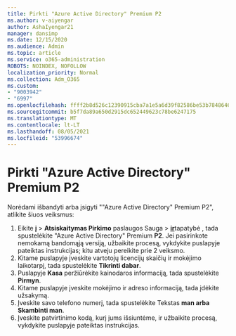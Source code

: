 ```yaml
---
title: Pirkti "Azure Active Directory" Premium P2
ms.author: v-aiyengar
author: AshaIyengar21
manager: dansimp
ms.date: 12/15/2020
ms.audience: Admin
ms.topic: article
ms.service: o365-administration
ROBOTS: NOINDEX, NOFOLLOW
localization_priority: Normal
ms.collection: Adm_O365
ms.custom:
- "9003942"
- "6997"
ms.openlocfilehash: ffff2b8d526c12390915cba7a1e5a6d39f82586be53b7848646bd8ab8f17a426
ms.sourcegitcommit: b5f7da89a650d2915dc652449623c78be6247175
ms.translationtype: MT
ms.contentlocale: lt-LT
ms.lasthandoff: 08/05/2021
ms.locfileid: "53996674"
---
```

# <a name="buy-azure-active-directory-premium-p2"></a>Pirkti "Azure Active Directory" Premium P2

Norėdami išbandyti arba įsigyti ""Azure Active Directory" Premium P2", atlikite šiuos veiksmus:

1. Eikite **į**  >  **Atsiskaitymas Pirkimo** paslaugos Sauga  >  [**ir**](https://go.microsoft.com/fwlink/?linkid=2131946)tapatybė , tada spustelėkite "Azure Active Directory" Premium **P2**.
Jei pasirinkote nemokamą bandomąją versiją, užbaikite procesą, vykdykite puslapyje pateiktas instrukcijas; kitu atveju pereikite prie 2 veiksmo.
1. Kitame puslapyje įveskite vartotojų licencijų skaičių ir mokėjimo laikotarpį, tada spustelėkite **Tikrinti dabar**.
1. Puslapyje **Kasa** peržiūrėkite kainodaros informaciją, tada spustelėkite **Pirmyn**.
1. Kitame puslapyje įveskite mokėjimo ir adreso informaciją, tada įdėkite užsakymą.
1. Įveskite savo telefono numerį, tada spustelėkite Tekstas **man arba** **Skambinti man**.
1. Įveskite patvirtinimo kodą, kurį jums išsiuntėme, ir užbaikite procesą, vykdykite puslapyje pateiktas instrukcijas.
